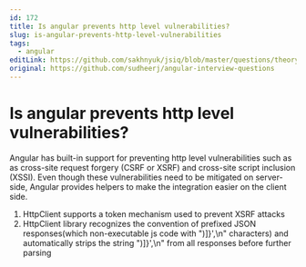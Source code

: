 ```yaml
---
id: 172
title: Is angular prevents http level vulnerabilities?
slug: is-angular-prevents-http-level-vulnerabilities
tags:
  - angular
editLink: https://github.com/sakhnyuk/jsiq/blob/master/questions/theory/angular/172.md
original: https://github.com/sudheerj/angular-interview-questions
---
```


# Is angular prevents http level vulnerabilities?

Angular has built-in support for preventing http level vulnerabilities such as as cross-site request forgery (CSRF or XSRF) and cross-site script inclusion (XSSI). Even though these vulnerabilities need to be mitigated on server-side, Angular provides helpers to make the integration easier on the client side.

1. HttpClient supports a token mechanism used to prevent XSRF attacks
2. HttpClient library recognizes the convention of prefixed JSON responses(which non-executable js code with ")]}',\\n" characters) and automatically strips the string ")]}',\\n" from all responses before further parsing